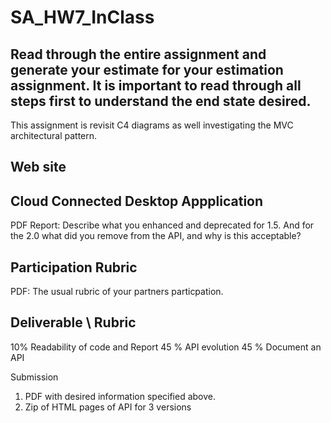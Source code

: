 # SA_HW7_InClass

## Read through the entire assignment and generate your estimate for your estimation assignment.  It is important to read through all steps first to understand the end state desired.  

This assignment is revisit C4 diagrams as well investigating the MVC architectural pattern.

## Web site


## Cloud Connected Desktop Appplication




PDF Report:  Describe what you enhanced and deprecated for 1.5.  And for the 2.0 what did you remove from the API, and why is this acceptable?

## Participation Rubric
PDF:
The usual rubric of your partners particpation.

## Deliverable \ Rubric

10% Readability of code and Report
45 % API evolution
45 % Document an API

Submission
1) PDF with desired information specified above.
2) Zip of HTML pages of API for 3 versions
